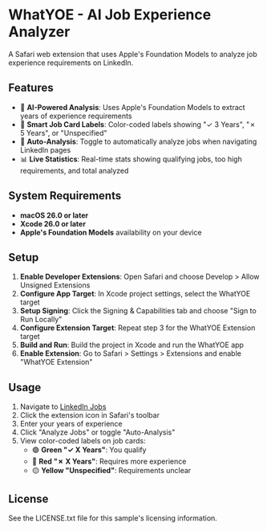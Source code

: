 # WhatYOE - AI Job Experience Analyzer

A Safari web extension that uses Apple's Foundation Models to analyze job experience requirements on LinkedIn.

## Features

- 🤖 **AI-Powered Analysis**: Uses Apple's Foundation Models to extract years of experience requirements
- 🎯 **Smart Job Card Labels**: Color-coded labels showing "✓ 3 Years", "✗ 5 Years", or "Unspecified"
- 🔄 **Auto-Analysis**: Toggle to automatically analyze jobs when navigating LinkedIn pages
- 📊 **Live Statistics**: Real-time stats showing qualifying jobs, too high requirements, and total analyzed

## System Requirements

- **macOS 26.0 or later**
- **Xcode 26.0 or later**
- **Apple's Foundation Models** availability on your device

## Setup

1. **Enable Developer Extensions**: Open Safari and choose Develop > Allow Unsigned Extensions
2. **Configure App Target**: In Xcode project settings, select the WhatYOE target
3. **Setup Signing**: Click the Signing & Capabilities tab and choose "Sign to Run Locally"
4. **Configure Extension Target**: Repeat step 3 for the WhatYOE Extension target
5. **Build and Run**: Build the project in Xcode and run the WhatYOE app
6. **Enable Extension**: Go to Safari > Settings > Extensions and enable "WhatYOE Extension"

## Usage

1. Navigate to [LinkedIn Jobs](https://www.linkedin.com/jobs/)
2. Click the extension icon in Safari's toolbar
3. Enter your years of experience
4. Click "Analyze Jobs" or toggle "Auto-Analysis"
5. View color-coded labels on job cards:
   - 🟢 **Green "✓ X Years"**: You qualify
   - 🔴 **Red "✗ X Years"**: Requires more experience
   - 🟡 **Yellow "Unspecified"**: Requirements unclear

## License

See the LICENSE.txt file for this sample's licensing information.


